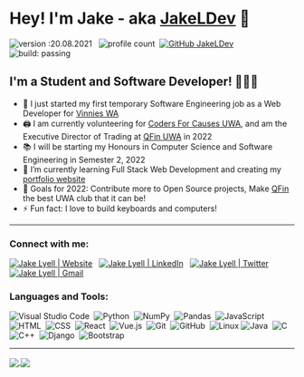 # Hey! I'm Jake - aka [JakeLDev][website] 👋 

![version :20.08.2021](https://img.shields.io/badge/version-15.01.2022-informational) &nbsp;
![profile count](https://komarev.com/ghpvc/?username=JakeLDev&color=red)&nbsp;
[![GitHub JakeLDev](https://img.shields.io/github/followers/JakeLDev?label=follow&style=social)](https://github.com/JakeLDev)&nbsp;
![build: passing](https://img.shields.io/badge/build-passing-success)
## I'm a Student and Software Developer! 👨🏻‍💻

- 🔭 I just started my first temporary Software Engineering job as a Web Developer for [Vinnies WA][vinniessite]
- 🖨️ I am currently volunteering for [Coders For Causes UWA][cfcsite], and am the Executive Director of Trading at [QFin UWA][qfinlinkedin] in 2022
- 📚 I will be starting my Honours in Computer Science and Software Engineering in Semester 2, 2022
- 🌱 I’m currently learning Full Stack Web Development and creating my [portfolio website][website]
- 🥅 Goals for 2022: Contribute more to Open Source projects, Make [QFin][qfinsite] the best UWA club that it can be!
- ⚡ Fun fact: I love to build keyboards and computers!

---

### Connect with me:
<a href="https://jakelyell.dev" target="_blank"><img alt="Jake Lyell | Website" src="https://img.shields.io/badge/Website%20-%212823a.svg?&style=flat&logo=react&logoColor=white"/></a> &nbsp;
<a href="https://www.linkedin.com/in/jake-lyell-8a44b4180/" target="_blank"><img alt="Jake Lyell | LinkedIn" src="https://img.shields.io/badge/linkedin%20-%230077B5.svg?&style=flat&logo=linkedin&logoColor=white"/></a> &nbsp;
<a href="https://twitter.com/JakeLDev" target="_blank"><img alt="Jake Lyell | Twitter" src="https://img.shields.io/badge/Twitter-1DA1F2?style=flat&logo=twitter&logoColor=white" /></a> &nbsp;
<a href="mailto:me@jakelyell.dev" target="_blank"><img alt="Jake Lyell | Gmail" src="https://img.shields.io/badge/Gmail-D14836?style=flat&logo=gmail&logoColor=white" /></a> &nbsp;

### Languages and Tools:

![Visual Studio Code](https://img.shields.io/badge/-Visual%20Studio%20Code-05122A?style=flat&logo=visual-studio-code&logoColor=007ACC)&nbsp;
![Python](https://img.shields.io/badge/-Python-05122A?style=flat&logo=python)&nbsp;
![NumPy](https://img.shields.io/badge/numpy%20-%23013243.svg?&style=flat&logo=numpy&logoColor=white)&nbsp;
![Pandas](https://img.shields.io/badge/pandas%20-%23150458.svg?&style=flat&logo=pandas&logoColor=white)&nbsp;
![JavaScript](https://img.shields.io/badge/-JavaScript-05122A?style=flat&logo=javascript)&nbsp;
![HTML](https://img.shields.io/badge/-HTML-05122A?style=flat&logo=HTML5)&nbsp;
![CSS](https://img.shields.io/badge/-CSS-05122A?style=flat&logo=CSS3&logoColor=1572B6)&nbsp;
![React](https://img.shields.io/badge/-React-05122A?style=flat&logo=React)&nbsp;
![Vue.js](https://img.shields.io/badge/-Vue.js-05122A?style=flat&logo=Vue.js)&nbsp;
![Git](https://img.shields.io/badge/-Git-05122A?style=flat&logo=git)&nbsp;
![GitHub](https://img.shields.io/badge/-GitHub-05122A?style=flat&logo=github)&nbsp;
![Linux](https://img.shields.io/badge/-Linux-05122A?style=flat&logo=linux)
![Java](https://img.shields.io/badge/-Java-05122A?style=flat&logo=Java&logoColor=FFA518)&nbsp;
![C](https://img.shields.io/badge/-C-05122A?style=flat&logo=C&logoColor=A8B9CC)&nbsp;
![C++](https://img.shields.io/badge/-C++-05122A?style=flat&logo=C%2B%2B&logoColor=00599C)&nbsp;
![Django](https://img.shields.io/badge/-Django-05122A?style=flat&logo=django&logoColor=092E20)&nbsp;
![Bootstrap](https://img.shields.io/badge/-Bootstrap-05122A?style=flat&logo=bootstrap&logoColor=563D7C)&nbsp;

---

<a href="https://github-readme-stats.vercel.app/api?username=JakeLDev&hide=stars&count_private=true&show_icons=true&theme=tokyonight" target="_blank">
  <img align="center" src="https://github-readme-stats.vercel.app/api?username=JakeLDev&hide=stars&count_private=true&show_icons=true&theme=tokyonight" />
  <img align="center" src="http://github-readme-streak-stats.herokuapp.com?user=JakeLDev&theme=tokyonight&date_format=j%20M%5B%20Y%5D" />
</a>

<!-- [![GitHub Streak](http://github-readme-streak-stats.herokuapp.com?user=JakeLDev&theme=tokyonight&date_format=j%20M%5B%20Y%5D)](https://git.io/streak-stats) -->



[website]: https://jakelyell.dev
[linkedin]: https://www.linkedin.com/in/jake-lyell-8a44b4180/
[qfinsite]: https://github.com/QFinUWA
[qfinlinkedin]: https://www.linkedin.com/company/qfin-uwa/
[cfcsite]: https://www.codersforcauses.org/
[vinniessite]: https://www.vinnieswa.org.au/
[twitter]: https://twitter.com/JakeLDev
[github]: https://github.com/JakeLDev
